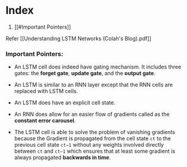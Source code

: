
# Index
1. [[#Important Pointers]]

Refer [[Understanding LSTM Networks (Colah's Blog).pdf]]

### Important Pointers:

- An LSTM cell does indeed have gating mechanism. It includes three gates: the **forget gate**, **update gate**, and the **output gate**.

- An LSTM is similar to an RNN layer except that the RNN cells are replaced with LSTM cells.

- An LSTM does have an explicit cell state.

- An RNN does allow for an easier flow of gradients called as the **constant error carousel**.

- The LSTM cell is able to solve the problem of vanishing gradients because the Gradient is propagated from the cell state `ct` to the previous cell state `ct−1` without any weights involved directly between `ct` and `ct−1` which ensures that at least some gradient is always propagated **backwards in time**.
